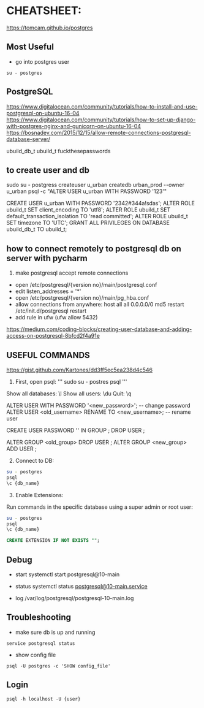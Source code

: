 # CHEATSHEET:
https://tomcam.github.io/postgres

## Most Useful

- go into postgres user
```
su - postgres
```


## PostgreSQL

https://www.digitalocean.com/community/tutorials/how-to-install-and-use-postgresql-on-ubuntu-16-04
https://www.digitalocean.com/community/tutorials/how-to-set-up-django-with-postgres-nginx-and-gunicorn-on-ubuntu-16-04
https://bosnadev.com/2015/12/15/allow-remote-connections-postgresql-database-server/

ubuild_db_t
ubuild_t
fuckthesepasswords

## to create user and db
sudo su - postgress
createuser u_urban
createdb urban_prod --owner u_urban
psql -c "ALTER USER u_urban WITH PASSWORD '123'"

CREATE USER u_urban WITH PASSWORD '2342#344a!sdas';
ALTER ROLE ubuild_t SET client_encoding TO 'utf8';
ALTER ROLE ubuild_t SET default_transaction_isolation TO 'read committed';
ALTER ROLE ubuild_t SET timezone TO 'UTC';
GRANT ALL PRIVILEGES ON DATABASE ubuild_db_t TO ubuild_t;

## how to connect remotely to postgresql db on server with pycharm
1. make postgresql accept remote connections
 - open /etc/postgresql/{version no}/main/postgresql.conf
 - edit listen_addresses = '*'  
 - open /etc/postgresql/{version no}/main/pg_hba.conf
 - allow connections from anywhere: host all all 0.0.0.0/0 md5
 restart
 /etc/init.d/postgresql restart
 - add rule in ufw (ufw allow 5432)


 https://medium.com/coding-blocks/creating-user-database-and-adding-access-on-postgresql-8bfcd2f4a91e

## USEFUL COMMANDS
https://gist.github.com/Kartones/dd3ff5ec5ea238d4c546

1. First, open psql:
'''
sudo su - postres
psql
'''

Show all databases: \l
Show all users: \du
Quit: \q


ALTER USER <username> WITH PASSWORD '<new_password>';  -- change password
ALTER USER <old_username> RENAME TO <new_username>;    -- rename user

CREATE USER <username> PASSWORD '<password>' IN GROUP <group>;
DROP USER <username>;

ALTER GROUP <old_group> DROP USER <username>;
ALTER GROUP <new_group> ADD USER <username>;

2. Connect to DB:
```bash
su - postgres
psql
\c {db_name}
```

3. Enable Extensions:

Run commands in the specific database using a super admin or root user:

```bash
su - postgres
psql
\c {db_name}
```
```sql
CREATE EXTENSION IF NOT EXISTS "";
```

## Debug

- start
systemctl start postgresql@10-main

- status
systemctl status postgresql@10-main.service

- log
/var/log/postgresql/postgresql-10-main.log

## Troubleshooting

- make sure db is up and running

```
service postgresql status
```

- show config file
```
psql -U postgres -c 'SHOW config_file'
```

## Login

```
psql -h localhost -U {user}
```

